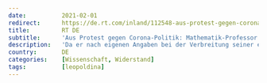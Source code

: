 ```yaml
---
date:          2021-02-01
redirect:      https://de.rt.com/inland/112548-aus-protest-gegen-corona-politik/
title:         RT DE
subtitle:      'Aus Protest gegen Corona-Politik: Mathematik-Professor verlässt Leopoldina'
description:   'Da er nach eigenen Angaben bei der Verbreitung seiner epidemiologischen Arbeiten massiv behindert wurde, verließ der Mathematiker Stephan Luckhaus die Deutsche Akademie der Naturforscher Leopoldina. In seinen Beiträgen sprach er sich deutlich gegen Lockdowns aus.'
country:       DE
categories:    [Wissenschaft, Widerstand]
tags:          [leopoldina]
---
```

